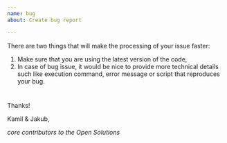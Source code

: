 ```yaml
---
name: bug
about: Create bug report

---
```


There are two things that will make the processing of your issue faster:
1. Make sure that you are using the latest version of the code,
1. In case of bug issue, it would be nice to provide more technical details such like execution command, error message or script that reproduces your bug.
#

Thanks!

Kamil & Jakub,

*core contributors to the Open Solutions*
